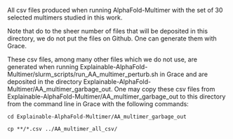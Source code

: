 All csv files produced when running AlphaFold-Multimer with the set of 30 selected multimers studied in this work.

Note that do to the sheer number of files that will be deposited in this directory, we do not put the files on Github. One can generate them with Grace.

These csv files, among many other files which we do not use, are generated when running Explainable-AlphaFold-Multimer/slurm_scripts/run_AA_multimer_perturb.sh in Grace and are deposited in the directory Explainable-AlphaFold-Multimer/AA_multimer_garbage_out. One may copy these csv files from Explainable-AlphaFold-Multimer/AA_multimer_garbage_out to this directory from the command line in Grace with the following commands:

`cd Explainable-AlphaFold-Multimer/AA_multimer_garbage_out`

`cp **/*.csv ../AA_multimer_all_csv/`
